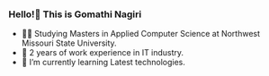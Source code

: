 ### Hello!👋 This is Gomathi Nagiri
- 👩‍🎓 Studying Masters in Applied Computer Science at Northwest Missouri State University.
- 📁 2 years of work experience in IT industry.
- 🌱 I’m currently learning Latest technologies.

